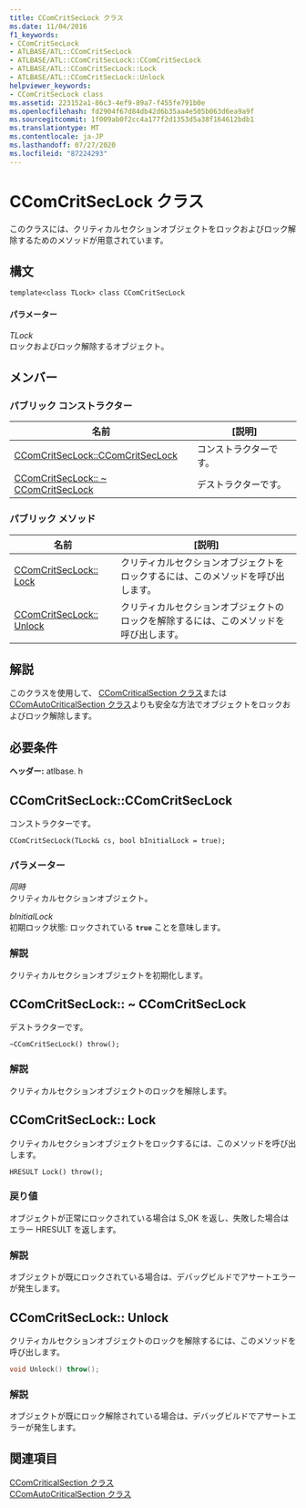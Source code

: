 ```yaml
---
title: CComCritSecLock クラス
ms.date: 11/04/2016
f1_keywords:
- CComCritSecLock
- ATLBASE/ATL::CComCritSecLock
- ATLBASE/ATL::CComCritSecLock::CComCritSecLock
- ATLBASE/ATL::CComCritSecLock::Lock
- ATLBASE/ATL::CComCritSecLock::Unlock
helpviewer_keywords:
- CComCritSecLock class
ms.assetid: 223152a1-86c3-4ef9-89a7-f455fe791b0e
ms.openlocfilehash: fd2904f67d84db42d6b35aa4e505b063d6ea9a9f
ms.sourcegitcommit: 1f009ab0f2cc4a177f2d1353d5a38f164612bdb1
ms.translationtype: MT
ms.contentlocale: ja-JP
ms.lasthandoff: 07/27/2020
ms.locfileid: "87224293"
---
```

# <a name="ccomcritseclock-class"></a>CComCritSecLock クラス

このクラスには、クリティカルセクションオブジェクトをロックおよびロック解除するためのメソッドが用意されています。

## <a name="syntax"></a>構文

```
template<class TLock> class CComCritSecLock
```

#### <a name="parameters"></a>パラメーター

*TLock*<br/>
ロックおよびロック解除するオブジェクト。

## <a name="members"></a>メンバー

### <a name="public-constructors"></a>パブリック コンストラクター

|名前|[説明]|
|----------|-----------------|
|[CComCritSecLock::CComCritSecLock](#ctor)|コンストラクターです。|
|[CComCritSecLock:: ~ CComCritSecLock](#dtor)|デストラクターです。|

### <a name="public-methods"></a>パブリック メソッド

|名前|[説明]|
|----------|-----------------|
|[CComCritSecLock:: Lock](#lock)|クリティカルセクションオブジェクトをロックするには、このメソッドを呼び出します。|
|[CComCritSecLock:: Unlock](#unlock)|クリティカルセクションオブジェクトのロックを解除するには、このメソッドを呼び出します。|

## <a name="remarks"></a>解説

このクラスを使用して、 [CComCriticalSection クラス](../../atl/reference/ccomcriticalsection-class.md)または[CComAutoCriticalSection クラス](../../atl/reference/ccomautocriticalsection-class.md)よりも安全な方法でオブジェクトをロックおよびロック解除します。

## <a name="requirements"></a>必要条件

**ヘッダー:** atlbase. h

## <a name="ccomcritseclockccomcritseclock"></a><a name="ctor"></a>CComCritSecLock::CComCritSecLock

コンストラクターです。

```
CComCritSecLock(TLock& cs, bool bInitialLock = true);
```

### <a name="parameters"></a>パラメーター

*同時*<br/>
クリティカルセクションオブジェクト。

*bInitialLock*<br/>
初期ロック状態: ロックされている **`true`** ことを意味します。

### <a name="remarks"></a>解説

クリティカルセクションオブジェクトを初期化します。

## <a name="ccomcritseclockccomcritseclock"></a><a name="dtor"></a>CComCritSecLock:: ~ CComCritSecLock

デストラクターです。

```
~CComCritSecLock() throw();
```

### <a name="remarks"></a>解説

クリティカルセクションオブジェクトのロックを解除します。

## <a name="ccomcritseclocklock"></a><a name="lock"></a>CComCritSecLock:: Lock

クリティカルセクションオブジェクトをロックするには、このメソッドを呼び出します。

```
HRESULT Lock() throw();
```

### <a name="return-value"></a>戻り値

オブジェクトが正常にロックされている場合は S_OK を返し、失敗した場合はエラー HRESULT を返します。

### <a name="remarks"></a>解説

オブジェクトが既にロックされている場合は、デバッグビルドでアサートエラーが発生します。

## <a name="ccomcritseclockunlock"></a><a name="unlock"></a>CComCritSecLock:: Unlock

クリティカルセクションオブジェクトのロックを解除するには、このメソッドを呼び出します。

```cpp
void Unlock() throw();
```

### <a name="remarks"></a>解説

オブジェクトが既にロック解除されている場合は、デバッグビルドでアサートエラーが発生します。

## <a name="see-also"></a>関連項目

[CComCriticalSection クラス](../../atl/reference/ccomcriticalsection-class.md)<br/>
[CComAutoCriticalSection クラス](../../atl/reference/ccomautocriticalsection-class.md)
